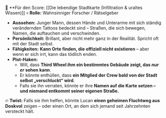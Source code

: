 
📌 **Für den Score: [[Die lebendige Stadtkarte (Infiltration & uraltes Wissen)]]
💀 **Rolle:** Wahnsinniger Forscher / Rätselgeber

- **Aussehen:** Junger Mann, dessen Hände und Unterarme mit sich ständig verändernden Tattoos bedeckt sind – Straßen, die sich bewegen, Namen, die auftauchen und verschwinden.
- **Persönlichkeit:** Brillant, aber nicht mehr ganz in der Realität. Spricht oft mit der Stadt selbst.
- **Fähigkeiten:** **Kann Orte finden, die offiziell nicht existieren** – aber wenn er sich irrt, kann das tödlich enden.
- **Plot-Haken:**
    - Will, dass **Third Wheel ihm ein bestimmtes Gebäude zeigt, das _nur er_ sehen kann**.
    - Er könnte enthüllen, dass **ein Mitglied der Crew bald von der Stadt selbst „verschluckt“ wird**.
    - Falls sie ihn verraten, könnte er ihre **Namen auf die Karte setzen – und niemand entkommt seiner eigenen Straße.**

🔥 **Twist:** Falls sie ihm helfen, könnte Lucan **einen geheimen Fluchtweg aus Doskvol** zeigen – oder einen Ort, an dem sich jemand seit Jahrzehnten versteckt hält.